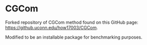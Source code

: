 # CGCom
Forked repository of CGCom method found on this GitHub page: https://github.uconn.edu/how17003/CGCom.

Modified to be an installable package for benchmarking purposes.
